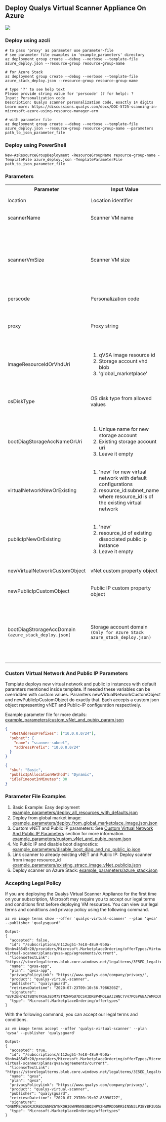 <h2>Deploy Qualys Virtual Scanner Appliance On Azure</h2>
<a href="https://portal.azure.com/#create/Microsoft.Template/uri/https%3A%2F%2Fraw.githubusercontent.com%2FQualys%2Fazure-cloud%2Fmaster%2Fqvsa_azure_deploy%2Fazure_deploy.json" target="_blank">
    <img src="http://azuredeploy.net/deploybutton.png"/>
</a>

<h3>Deploy using azcli</h3>

``` shell
# to pass 'proxy' as parameter use parameter-file
# see parameter file examples in 'example_parameters' directory
az deployment group create --debug --verbose --template-file azure_deploy.json --resource-group resource-group-name

# for Azure Stack
az deployment group create --debug --verbose --template-file azure_stack_deploy.json --resource-group resource-group-name
```
``` shell
# type '?' to see help text
Please provide string value for 'perscode' (? for help): ?
Input: Personalization code
Description: Qualys scanner personalization code, exactly 14 digits
Learn more: https://discussions.qualys.com/docs/DOC-5725-scanning-in-microsoft-azure-using-resource-manager-arm
```
``` shell
# with parameter file
az deployment group create --debug --verbose --template-file azure_deploy.json --resource-group resource-group-name --parameters path_to_json_parameter_file
```
<h3>Deploy using PowerShell</h3>

``` shell
New-AzResourceGroupDeployment -ResourceGroupName resource-group-name -TemplateFile azure_deploy.json -TemplateParameterFile path_to_json_parameter_file
```
<h3>Parameters</h3>
<table style="width:100%">
  <tr>
    <th>Parameter</th>
    <th>Input Value</th>
    <th>Description</th>
  </tr>
  <tr>
    <td>location</td>
    <td>Location identifier</td>
    <td>Location identifier for deployment (example:- eastus)<br><a href="https://azure.microsoft.com/en-in/global-infrastructure/locations" target="_blank">Learn more</a></td>
  </tr>
  <tr>
    <td>scannerName</td>
    <td>Scanner VM name</td>
    <td>VM name on Azure can be 1-64 character long and may contain alphanumerics, underscores, periods, and hyphens.<br> <a href="https://docs.microsoft.com/en-us/azure/azure-resource-manager/management/resource-name-rules#microsoftcompute" target="_blank">Learn more</a></td>
  </tr>
  <tr>
    <td>scannerVmSize</td>
    <td>Scanner VM size</td>
    <td>Any one of the following<br><code>Standard_A1_v2, Standard_A2_v2, Standard_A4_v2, Standard_A8_v2, Standard_B1ms, Standard_B2s, Standard_B2ms, Standard_B4ms, Standard_D2a_v4, Standard_D4a_v4, Standard_D2as_v4, Standard_D4as_v4, Standard_D1_v2, Standard_D2_v2, Standard_D3_v2, Standard_DS1_v2, Standard_DS2_v2, Standard_DS3_v2, Standard_D2_v3, Standard_D4_v3, Standard_D2s_v3, Standard_D4s_v3, Standard_F2s_v2, Standard_F4s_v2, Standard_D11_v2, Standard_DS11_v2, Standard_E2a_v4, Standard_E2as_v4, Standard_E2_v3, Standard_E2s_v3</code><br><a href="https://docs.microsoft.com/en-us/azure/virtual-machines/linux/sizes" target="_blank">Learn more</a></td>
  </tr>
  <tr>
    <td>perscode</td>
    <td>Personalization code</td>
    <td>Qualys scanner personalization code, exactly 14 digits.<br><a href="https://discussions.qualys.com/docs/DOC-5725-scanning-in-microsoft-azure-using-resource-manager-arm" target="_blank">Learn more</a></td>
  </tr>
  <tr>
    <td>proxy</td>
    <td>Proxy string</td>
    <td>Optional proxy configuration for scanner.<br>Sample formats-<br><code>proxy://&lt;host&gt;:&lt;port&gt; (No auth proxy)</code><br><code>proxy://&lt;user&gt;:&lt;password&gt;@&lt;host&gt;:&lt;port&gt; (Auth proxy)</code><br><code>proxy://&lt;domain\\user&gt;:&lt;password&gt;@&lt;host&gt;:&lt;port&gt; (Auth proxy with domain user)</code><br><a href="https://discussions.qualys.com/docs/DOC-5725-scanning-in-microsoft-azure-using-resource-manager-arm" target="_blank">Learn more</a></td>
  </tr>
  <tr>
    <td>ImageResourceIdOrVhdUri</td>
    <td>
      <ol>
        <li>qVSA image resource id</li>
        <li>Storage account vhd blob</li>
        <li>'global_marketplace'</li>
      </ol>
    </td>
    <td>
      <ol>
        <li>Deploy qVSA scanner from existing image</li>
        <li>Storage account uri to qVSA disk vhd blob</li>
        <li>String identifier to deploy scanner from global marketplace image</li>
      </ol>
    </td>
  </tr>
  <tr>
    <td>osDiskType</td>
    <td>OS disk type from allowed values</td>
    <td> Any one of the following-<br><code>Premium_LRS, StandardSSD_LRS, Standard_LRS</code><br>Premium Disk (Premium_SSD) is recommended due to their production performance but only available with selected VM sizes.<br><a href="https://docs.microsoft.com/en-us/azure/virtual-machines/windows/disks-types" target="_blank">Learn more</a></td>
  </tr>
  <tr>
    <td>bootDiagStorageAccNameOrUri</td>
    <td>
      <ol>
        <li>Unique name for new storage account</li>
        <li>Existing storage account uri</li>
        <li>Leave it empty</li>
      </ol>
    </td>
    <td>
      <ol>
        <li>Ensure that name string is unique as storage account names are globally unique</li>
        <li>Template will use existing storage account</li>
        <li>Template will disable boot diagnostics (Not recommended practice)</li>
      </ol>
    </td>
  </tr>
  <tr>
    <td>virtualNetworkNewOrExisting</td>
    <td>
      <ol>
        <li>'new' for new virtual network with default configurations</li>
        <li>resource_id:subnet_name where resource_id is of the existing virtual network</li>
      </ol>
    </td>
    <td>Virtual network options for scanner vm. If no value provided then template will create a new vNET as in input 'new'. To link scanner with existing virtual network put resource_id:subnet_name where resource_id is of existing vNet and subnet_name is name of existing subnet in the vNet.</td>
  </tr>
  <tr>
    <td>publicIpNewOrExisting</td>
    <td>
      <ol>
        <li>'new'</li>
        <li>resource_id of existing dissociated public ip instance</li>
        <li>Leave it empty</li>
      </ol>
    </td>
    <td>
      <ol>
        <li>Template will create new Public IP instance with default configuration parameters</li>
        <li>Template will link existing Public IP instance to VM</li>
        <li>Template will skip Public IP configuration</li>
      </ol>
    </td>
  </tr>
  <tr>
    <td>newVirtualNetworkCustomObject</td>
    <td>vNet custom property object</td>
    <td>Values in this object will override default values. See <a href="#custom-virtual-network-and-public-ip-parameters">Custom Virtual Network And Public IP Parameters</a> section for more information.</td>
  </tr>
  <tr>
    <td>newPublicIpCustomObject</td>
    <td>Public IP custom property object</td>
    <td>Values in this object will override default values. See <a href="#custom-virtual-network-and-public-ip-parameters">Custom Virtual Network And Public IP Parameters</a> section for more information.</td>
  </tr>
  <tr>
    <td>bootDiagStrorageAccDomain<br><code>(azure_stack_deploy.json)</code></td>
    <td>Storage account domain <br><code>(Only for Azure Stack azure_stack_deploy.json)</code></td>
    <td>Storage account domain for boot diagnostics storage account. If empty string provided then template will use Azure Stack Development Kit (ASDK) platform's default domain <code>blob.local.azurestack.external</code> as default. This parameter is not required and will be ignored if using existing storage account URI in bootDiagStorageAccNameOrUri parameter.<br>For example in URI-<br><code>https://qvsaimages.blob.local.stackserver.com/images/qVSA-Azure-2.7.29-1.vhd</code><br><code>blob.local.stackserver.com</code> is the storage account domain.</td>
  </tr>
</table>
<h3>Custom Virtual Network And Public IP Parameters</h3>
<p>Template deploys new virtual network and public ip instances with default paramters mentioned inside template. If needed these variables can be overridden with custom values. Paramters newVirtualNetworkCustomObject and newPublicIpCustomObject do exactly that. Each accepts a custom json object representing vNET and Public-IP configuration respectively.</p>

<p>Example parameter file for more details: <a href="https://github.com/Qualys/azure-cloud/blob/master/qvsa_azure_deploy/example_parameters/custom_vNet_and_pubip_param.json" target="_blank">example_parameters/custom_vNet_and_pubip_param.json</a></p>

``` json
{
  "vNetAddressPrefixes": ["10.0.0.0/24"],
  "subnet": {
    "name": "scanner-subnet",
    "addressPrefix": "10.0.0.0/24"
  }
}
```
``` json
{
  "sku": "Basic",
  "publicIpAllocationMethod": "Dynamic",
  "idleTimeoutInMinutes": 30
}
```
<h3>Parameter File Examples</h3>
<ol>
  <li>Basic Example: Easy deployment <a href="https://github.com/Qualys/azure-cloud/blob/master/qvsa_azure_deploy/example_parameters/deploy_all_resources_with_defaults.json" target="_blank">example_parameters/deploy_all_resources_with_defaults.json</a></li>
  <li>Deploy from global market image: <a href="https://github.com/Qualys/azure-cloud/blob/master/qvsa_azure_deploy/example_parameters/deploy_from_global_marketplace_image.json" target="_blank">example_parameters/deploy_from_global_marketplace_image.json.json</a></li>
  <li>Custom vNET and Public IP parameters: See <a href="#custom-virtual-network-and-public-ip-parameters">Custom Virtual Network And Public IP Parameters</a> section for more information. <a href="https://github.com/Qualys/azure-cloud/blob/master/qvsa_azure_deploy/example_parameters/custom_vNet_and_pubip_param.json" target="_blank">example_parameters/custom_vNet_and_pubip_param.json</a></li>
  <li>No Public IP and disable boot diagnostics: <a href="https://github.com/Qualys/azure-cloud/blob/master/qvsa_azure_deploy/example_parameters/disable_boot_diag_and_no_public_ip.json" target="_blank">example_parameters/disable_boot_diag_and_no_public_ip.json</a></li>
  <li>Link scanner to already existing vNET and Public IP: Deploy scanner from image resource_id <a href="https://github.com/Qualys/azure-cloud/blob/master/qvsa_azure_deploy/example_parameters/existing_stracc_image_vNet_publicip.json" target="_blank">example_parameters/existing_stracc_image_vNet_publicip.json</a></li>
  <li>Deploy scanner on Azure Stack: <a href="https://github.com/Qualys/azure-cloud/blob/master/qvsa_azure_deploy/example_parameters/azure_stack.json" target="_blank">example_parameters/azure_stack.json</a></li>
</ol>

<h3>Accepting Legal Policy</h3>
<p>If you are deploying the Qualys Virtual Scanner Appliance for the first time on your subscription, Microsoft may require you to accept our legal terms and conditions first before deploying VM resources. You can view our legal terms and conditions and privacy policy using the following command.</p>

```shell
az vm image terms show --offer 'qualys-virtual-scanner' --plan 'qvsa' --publisher 'qualysguard'

Output-
{
  "accepted": false,
  "id": "/subscriptions/n112ug51-7e18-48u9-9b0a-9bnbv46545r20/providers/Microsoft.MarketplaceOrdering/offerTypes/VirtualMachine/publishers/qualysguard/offers/qualys-virtual-scanner/plans/qvsa-app/agreements/current",
  "licenseTextLink": "https://storelegalterms.blob.core.windows.net/legalterms/3E5ED_legalterms_QUALYSGUARD%253a24QUALYS%253a2DVIRTUAL%253a2DSCANNER%253a24QVSA%253a2DAPP%253a247X6MWRP2X774O53E7DCCZFOLE2LAAOS6V3PWH3SELAOUCBDJJELHBXCU4VK55ZVSCBRCMWFBIL4DCLAHSWNHXFG2ASI5CJ2Y4WGCPYA.txt",
  "name": "qvsa-app",
  "plan": "qvsa-app",
  "privacyPolicyLink": "https://www.qualys.com/company/privacy/",
  "product": "qualys-virtual-scanner",
  "publisher": "qualysguard",
  "retrieveDatetime": "2020-07-23T09:10:56.7986203Z",
  "signature": "BVFZEH74ZTBQY6TKG6JEDM7STMZHWGU7DCSR3DRBP4MQLWAJ2HNC7V47PQSPGBA7AMRDJUG46OGITJP3WHA4333PQACD3IIBNRZ3MZA",
  "type": "Microsoft.MarketplaceOrdering/offertypes"
}
```

<p>With the following command, you can accept our legal terms and conditions.</p>

```shell
az vm image terms accept --offer 'qualys-virtual-scanner' --plan 'qvsa' --publisher 'qualysguard'

Output-
{
  "accepted": true,
  "id": "/subscriptions/n112ug51-7e18-48u9-9b0a-9bnbv46545r20/providers/Microsoft.MarketplaceOrdering/offerTypes/Microsoft.MarketplaceOrdering/offertypes/publishers/qualysguard/offers/qualys-virtual-scanner/plans/qvsa/agreements/current",
  "licenseTextLink": "https://storelegalterms.blob.core.windows.net/legalterms/3E5ED_legalterms_QUALYSGUARD%253a24QUALYS%253a2DVIRTUAL%253a2DSCANNER%253a24QVSA%253a247X6MWRP2X774O53E7DCCZFOLE2LAAOS6V3PWH3SELAOUCBDJJELHBXCU4VK55ZVSCBRCMWFBIL4DCLAHSWNHXFG2ASI5CJ2Y4WGCPYA.txt",
  "name": "qvsa",
  "plan": "qvsa",
  "privacyPolicyLink": "https://www.qualys.com/company/privacy/",
  "product": "qualys-virtual-scanner",
  "publisher": "qualysguard",
  "retrieveDatetime": "2020-07-23T09:19:07.8599072Z",
  "signature": "ONEMMSJA5ORJCRED26NMZ6YWXOH3GWVRNNSQBQ3HPV2HWMRDDGRR5IN5N3LP3EYBF3UG5A5ZKK2OJMS5S2RPA4UYV55Q23V4P5EY7RA",
  "type": "Microsoft.MarketplaceOrdering/offertypes"
}
```
